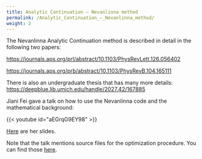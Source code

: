 ```yaml
---
title: Analytic Continuation – Nevanlinna method
permalink: /Analytic_Continuation_–_Nevanlinna_method/
weight: 2
---
```


The Nevanlinna Analytic Continuation method is described in detail in
the following two papers:

<https://journals.aps.org/prl/abstract/10.1103/PhysRevLett.126.056402>

<https://journals.aps.org/prb/abstract/10.1103/PhysRevB.104.165111>

There is also an undergraduate thesis that has many more details:
<https://deepblue.lib.umich.edu/handle/2027.42/167885>

Jiani Fei gave a talk on how to use the Nevanlinna code and the
mathematical background:

{{< youtube id="aEGrqG9EY98" >}}

[Here](/files/Nevanlinna_group_meeting_220628.key.pdf) are her slides.


Note that the talk mentions source files for the optimization procedure.
You can find those
[here](/files/Nevanlinna_Schur.zip).